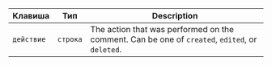 | Клавиша    | Тип      | Description                                                                                    |
| ---------- | -------- | ---------------------------------------------------------------------------------------------- |
| `действие` | `строка` | The action that was performed on the comment. Can be one of `created`, `edited`, or `deleted`. |
